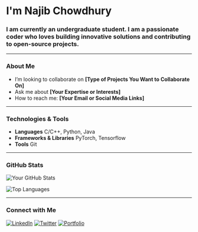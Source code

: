 # I'm Najib Chowdhury
### I am currently an undergraduate student. I am a passionate coder who loves building innovative solutions and contributing to open-source projects.

---

### About Me

<!-- - I’m currently working on **[Your Current Project or Focus Area]**
- I’m learning **[Technologies or Skills You're Learning]** -->
- I’m looking to collaborate on **[Type of Projects You Want to Collaborate On]**
- Ask me about **[Your Expertise or Interests]**
- How to reach me: **[Your Email or Social Media Links]**
<!-- - Fun fact: **[Something Interesting About You]** -->

---

### Technologies & Tools

- **Languages** C/C++, Python, Java
- **Frameworks & Libraries** PyTorch, Tensorflow
- **Tools** Git
<!-- - **Cloud & DevOps:** [List cloud platforms or DevOps tools] -->

---

### GitHub Stats

![Your GitHub Stats](https://github-readme-stats.vercel.app/api?username=najibchy&show_icons=true&theme=radical)

![Top Languages](https://github-readme-stats.vercel.app/api/top-langs/?username=najibchy&layout=compact&theme=radical)

---
<!-- 
## 🌟 Featured Projects

### [Project Name](link-to-project-repo)
**Description:** [Brief description of the project]  
**Tech Stack:** [Technologies used]  
[![GitHub Repo](https://img.shields.io/badge/GitHub-Repo-blue)](link-to-project-repo)

--- -->

### Connect with Me

[![LinkedIn](https://img.shields.io/badge/LinkedIn-Connect-blue)](https://www.linkedin.com/in/najib-chowdhury/)
[![Twitter](https://img.shields.io/badge/Twitter-Follow-blue)](https://x.com/NajibChy)
[![Portfolio](https://img.shields.io/badge/Portfolio-Visit-blue)](https://najibchy.github.io/)
